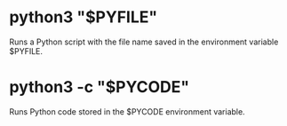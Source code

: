 # python3 "$PYFILE"
Runs a Python script with the file name saved in the environment variable $PYFILE.

# python3 -c "$PYCODE"
Runs Python code stored in the $PYCODE environment variable.
